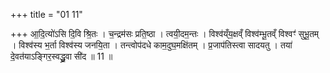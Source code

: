 +++
title = "01 11"

+++
आ॒दि॒त्यो॑ऽसि दि॒वि श्रि॒तः । च॒न्द्रम॑सः प्रति॒ष्ठा । त्वयी॒दम॒न्तः । विश्व॑य्ँय॒क्षव्ँ विश्व॑म्भू॒तव्ँ विश्वꣳ॑ सुभू॒तम् ।  विश्व॑स्य भ॒र्ता विश्व॑स्य जनयि॒ता । तन्त्वोप॑दधे काम॒दुघ॒मक्षि॑तम् । प्र॒जाप॑तिस्त्वा सादयतु ।  तया॑ दे॒वत॑याऽङ्गिर॒स्वद्ध्रु॒वा सी॑द ॥ 11 ॥

